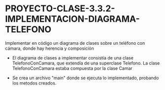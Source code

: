 # PROYECTO-CLASE-3.3.2-IMPLEMENTACION-DIAGRAMA-TELEFONO
Implementar en código un diagrama de clases sobre un teléfono con cámara, donde hay herencia y composición

- El diagrama de clases a implementar consistía de una clase TelefonoConCamara, que extendía de una superclase Telefono. La clase TelefonoConCamara estaba compuesta por la clase Camar

- Se crea un archivo "main" donde se ejecuta lo implementado, probando los metodos creados.
